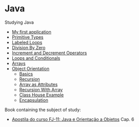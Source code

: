 # Java
Studying Java

* [My first application](https://github.com/RaphaelBatagini/java/tree/master/MyApplication)
* [Primitive Types](https://github.com/RaphaelBatagini/java/tree/master/PrimitiveTypes)
* [Labeled Loops](https://github.com/RaphaelBatagini/java/tree/master/LabeledLoops)
* [Division By Zero](https://github.com/RaphaelBatagini/java/tree/master/DivisionByZero)
* [Increment and Decrement Operators](https://github.com/RaphaelBatagini/java/tree/master/IncrementDecrement)
* [Loops and Conditionals](https://github.com/RaphaelBatagini/java/tree/master/LoopsAndConditionals)
* [Arrays](https://github.com/RaphaelBatagini/java/tree/master/Arrays)
* [Object Orientation](https://github.com/RaphaelBatagini/java/tree/master/ObjectOrientation)
	* [Basics](https://github.com/RaphaelBatagini/java/tree/master/ObjectOrientation/Basics)
	* [Recursion](https://github.com/RaphaelBatagini/java/tree/master/ObjectOrientation/Recursion)
	* [Array as Attributes](https://github.com/RaphaelBatagini/java/tree/master/ObjectOrientation/ArrayAttributes)
	* [Recursion With Array](https://github.com/RaphaelBatagini/java/tree/master/ObjectOrientation/RecursionWithArray)
	* [Class House Example](https://github.com/RaphaelBatagini/java/tree/master/ObjectOrientation/ClassHouseExample)
	* [Encapsulation](https://github.com/RaphaelBatagini/java/tree/master/ObjectOrientation/Encapsulation)


Book containing the subject of study:
* [Apostila do curso FJ-11: Java e Orientação a Objetos](https://www.caelum.com.br/apostila-java-orientacao-objetos) Cap. 6
